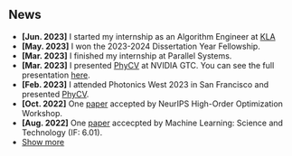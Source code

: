 ## News

<ul>
<li><strong>[Jun. 2023]</strong> I started my internship as an Algorithm Engineer at <a href="https://www.kla.com/">KLA</a></li>
<li><strong>[May. 2023]</strong> I won the 2023-2024 Dissertation Year Fellowship.</li>
<li><strong>[Mar. 2023]</strong> I finished my internship at Parallel Systems.</li>
<li><strong>[Mar. 2023]</strong> I presented <a href="https://github.com/JalaliLabUCLA/phycv">PhyCV</a> at NVIDIA GTC. You can see the full presentation <a href="https://www.youtube.com/watch?v=yczNOCIs1PA">here</a>.</li>
<li><strong>[Feb. 2023]</strong> I attended Photonics West 2023 in San Francisco and presented <a href="https://github.com/JalaliLabUCLA/phycv">PhyCV</a>.</li>
<li><strong>[Oct. 2022]</strong> One <a href="https://arxiv.org/abs/2212.08769">paper</a> accepted by NeurIPS High-Order Optimization Workshop.</li>
<li><strong>[Aug. 2022]</strong> One <a href="https://iopscience.iop.org/article/10.1088/2632-2153/ac9215">paper</a> accecpted by Machine Learning: Science and Technology (IF: 6.01).</li>


<li> <a href="javascript:toggle_vis('newsmore')">Show more</a> </li>
<div id="newsmore" style="display:none"> 
  <li><strong>[Jun. 2022]</strong> I started my internship at <a href="https://moveparallel.com/">Parallel Systems</a>.</li>
  <li><strong>[May. 2022]</strong> We released <a href="https://github.com/JalaliLabUCLA/phycv">PhyCV</a>. The first Physics-inspired Computer Vision library.</li>
  <li><strong>[May. 2022]</strong> One <a href="https://opg.optica.org/abstract.cfm?uri=CLEOPR-2022-CWP2F_03">paper</a> as oral presentation in Conference on Lasers and Electro-Optics Pacific Rim (CLEO-PR) 2022.</li>
  <li><strong>[Apr. 2022]</strong> One <a href="https://onlinelibrary.wiley.com/doi/full/10.1002/lpor.202100524">paper</a> accepted by Laser & Photonics Reviews (IF:13.14).</li>
  <li><strong>[Mar. 2022]</strong> I passed my Ph.D. Oral Qualifying Exam and advanced to candidacy.</li>
  <li><strong>[Jun. 2021]</strong> I passed my Ph.D. Preliminary Exam.</li>
  <li><strong>[Sept. 2019]</strong> I started my Ph.D. journal at UCLA.</li>
</div>

</ul>

